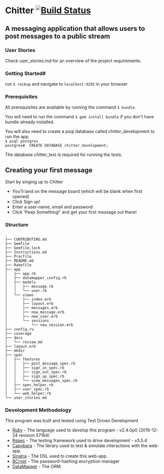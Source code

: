 # Chitter [![Build Status](https://travis-ci.org/bannastre/chitter-challenge.svg?branch=master)](https://travis-ci.org/bannastre/chitter-challenge)

## A messaging application that allows users to post messages to a public stream ##

### User Stories ###

 Check user_stories.md for an overview of the project requirements.

### Getting Started#

run ```$ rackup``` and navigate to ```localhost:9292``` in your browser

### Prerequisites

All prerequisites are available by running the command ```$ bundle```.

You will need to run the command ```$ gem install bundle``` if you don't have bundle already installed.  


You will also need to create a psql database called chitter_development to run the app.  
```$ psql postgres```  
```postgres#  CREATE DATABASE chitter_development;```

The database chitter_test is required for running the tests.


## Creating your first message ##

Start by singing up to Chitter
- You'll land on the message board (which will be blank when first opened)
- Click Sign up!
- Enter a user-name, email and password
- Click 'Peep Something!' and get your first message out there!

### Structure ###
    .
    ├── CONTRIBUTING.md
    ├── Gemfile
    ├── Gemfile.lock
    ├── Instructions.md
    ├── Procfile
    ├── README.md
    ├── Rakefile
    ├── app
    │   ├── app.rb
    │   ├── datamapper_config.rb
    │   ├── models
    │   │   ├── message.rb
    │   │   └── user.rb
    │   └── views
    │       ├── index.erb
    │       ├── layout.erb
    │       ├── messages.erb
    │       ├── new_message.erb
    │       ├── new_user.erb
    │       └── sessions
    │           └── new_session.erb
    ├── config.ru
    ├── coverage
    ├── docs
    │   └── review.md
    ├── layout.erb
    ├── mkdir
    ├── spec
    │   ├── features
    │   │   ├── post_message_spec.rb
    │   │   ├── sign_in_spec.rb
    │   │   ├── sign_out_spec.rb
    │   │   ├── sign_up_spec.rb
    │   │   └── view_messages_spec.rb
    │   ├── spec_helper.rb
    │   ├── user_spec.rb
    │   └── web_helper.rb
    └── user_stories.md

### Development Methodology

This program was built and tested using Test Driven Development

* [Ruby](https://www.ruby-lang.org) - The language used to develop this program - v2.4.0p0 (2016-12-24 revision 57164)
* [Rspec](http://rspec.info) - The testing framework used to drive development - v3.5.4
* [Capybara](http://teamcapybara.github.io/capybara/) - The library used to test & simulate interactions with the web-app.
* [Sinatra](http://www.sinatrarb.com/) - The DSL used to create this web-app.
* [BCrypt](https://github.com/codahale/bcrypt-ruby) - The password-hashing encryption manager
* [DataMapper](http://datamapper.org/) - The ORM  

